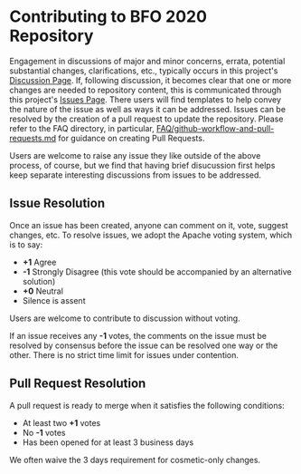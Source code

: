 # Contributing to BFO 2020 Repository

Engagement in discussions of major and minor concerns, errata, potential substantial changes, clarifications, etc., typically occurs in this project's [Discussion Page](https://github.com/BFO-ontology/BFO-2020/discussions/landing). If, following discussion, it becomes clear that one or more changes are needed to repository content, this is communicated through this project's [Issues Page](https://github.com/BFO-ontology/BFO-2020/issues). There users will find templates to help convey the nature of the issue as well as ways it can be addressed. Issues can be resolved by the creation of a pull request to update the repository. Please refer to the FAQ directory, in particular, [FAQ/github-workflow-and-pull-requests.md](FAQ/github-workflow-and-pull-requests.md) for guidance on creating Pull Requests.

Users are welcome to raise any issue they like outside of the above process, of course, but we find that having brief disucussion first helps keep separate interesting discussions from issues to be addressed.

## Issue Resolution

Once an issue has been created, anyone can comment on it, vote, suggest changes, etc. To resolve issues, we adopt the Apache voting system, which is to say:
   - **+1** Agree
   - **-1** Strongly Disagree (this vote should be accompanied by an alternative solution)
   - **+0** Neutral
   - Silence is assent

Users are welcome to contribute to discussion without voting.

If an issue receives any **-1** votes, the comments on the issue must be resolved by consensus before the issue can be resolved one way or the other. There is no strict time limit for issues under contention.

## Pull Request Resolution

A pull request is ready to merge when it satisfies the following conditions:
   - At least two **+1** votes
   - No **-1** votes
   - Has been opened for at least 3 business days

We often waive the 3 days requirement for cosmetic-only changes.
